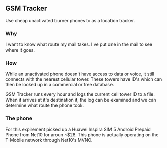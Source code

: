 ## GSM Tracker

Use cheap unactivated burner phones to as a location tracker.

### Why

I want to know what route my mail takes. I've put one in the mail
to see where it goes.

### How

While an unactivated phone doesn't have access to data or voice,
it still connects with the nearest cellular tower. These towers
have ID's which can then be looked up in a commercial or free 
database.

GSM Tracker runs every hour and logs the current cell tower ID
to a file. When it arrives at it's destination it, the log can
be examined and we can determine what route the phone took.

### The phone

For this expirement picked up a Huawei Inspira SIM 5 Android Prepaid Phone
from Net10 for aroun ~$28. This phone is actually operating on the T-Mobile network
through Net10's MVNO.

